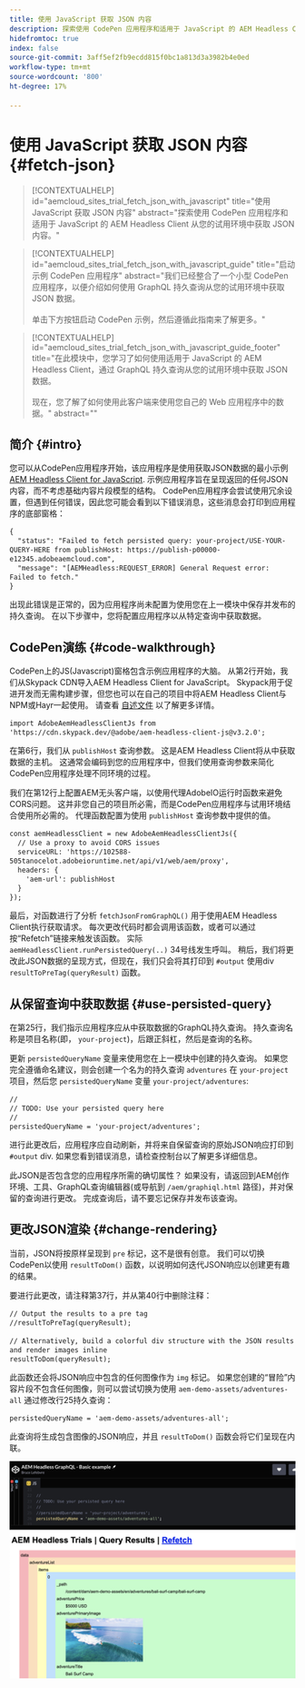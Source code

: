 ```yaml
---
title: 使用 JavaScript 获取 JSON 内容
description: 探索使用 CodePen 应用程序和适用于 JavaScript 的 AEM Headless Client 从您的试用环境中获取 JSON 内容。
hidefromtoc: true
index: false
source-git-commit: 3aff5ef2fb9ecdd815f0bc1a813d3a3982b4e0ed
workflow-type: tm+mt
source-wordcount: '800'
ht-degree: 17%

---
```



# 使用 JavaScript 获取 JSON 内容 {#fetch-json}

>[!CONTEXTUALHELP]
>id="aemcloud_sites_trial_fetch_json_with_javascript"
>title="使用 JavaScript 获取 JSON 内容"
>abstract="探索使用 CodePen 应用程序和适用于 JavaScript 的 AEM Headless Client 从您的试用环境中获取 JSON 内容。"

>[!CONTEXTUALHELP]
>id="aemcloud_sites_trial_fetch_json_with_javascript_guide"
>title="启动示例 CodePen 应用程序"
>abstract="我们已经整合了一个小型 CodePen 应用程序，以便介绍如何使用 GraphQL 持久查询从您的试用环境中获取 JSON 数据。<br><br>单击下方按钮启动 CodePen 示例，然后遵循此指南来了解更多。"

>[!CONTEXTUALHELP]
>id="aemcloud_sites_trial_fetch_json_with_javascript_guide_footer"
>title="在此模块中，您学习了如何使用适用于 JavaScript 的 AEM Headless Client，通过 GraphQL 持久查询从您的试用环境中获取 JSON 数据。<br><br>现在，您了解了如何使用此客户端来使用您自己的 Web 应用程序中的数据。"
>abstract=""

## 简介 {#intro}

您可以从CodePen应用程序开始，该应用程序是使用获取JSON数据的最小示例 [AEM Headless Client for JavaScript](https://github.com/adobe/aem-headless-client-js). 示例应用程序旨在呈现返回的任何JSON内容，而不考虑基础内容片段模型的结构。 CodePen应用程序会尝试使用冗余设置，但遇到任何错误，因此您可能会看到以下错误消息，这些消息会打印到应用程序的底部窗格：

```
{
  "status": "Failed to fetch persisted query: your-project/USE-YOUR-QUERY-HERE from publishHost: https://publish-p00000-e12345.adobeaemcloud.com",
  "message": "[AEMHeadless:REQUEST_ERROR] General Request error: Failed to fetch."
}
```

出现此错误是正常的，因为应用程序尚未配置为使用您在上一模块中保存并发布的持久查询。 在以下步骤中，您将配置应用程序以从特定查询中获取数据。

## CodePen演练 {#code-walkthrough}

CodePen上的JS(Javascript)窗格包含示例应用程序的大脑。 从第2行开始，我们从Skypack CDN导入AEM Headless Client for JavaScript。 Skypack用于促进开发而无需构建步骤，但您也可以在自己的项目中将AEM Headless Client与NPM或Hayr一起使用。 请查看 [自述文件](https://github.com/adobe/aem-headless-client-js#aem-headless-client-for-javascript) 以了解更多详情。

```
import AdobeAemHeadlessClientJs from 'https://cdn.skypack.dev/@adobe/aem-headless-client-js@v3.2.0';
```

在第6行，我们从 `publishHost` 查询参数。 这是AEM Headless Client将从中获取数据的主机。 这通常会编码到您的应用程序中，但我们使用查询参数来简化CodePen应用程序处理不同环境的过程。

我们在第12行上配置AEM无头客户端，以使用代理AdobeIO运行时函数来避免CORS问题。 这并非您自己的项目所必需，而是CodePen应用程序与试用环境结合使用所必需的。 代理函数配置为使用 `publishHost` 查询参数中提供的值。

```
const aemHeadlessClient = new AdobeAemHeadlessClientJs({
  // Use a proxy to avoid CORS issues
  serviceURL: 'https://102588-505tanocelot.adobeioruntime.net/api/v1/web/aem/proxy',
  headers: {
    'aem-url': publishHost
  }
});
```

最后，对函数进行了分析 `fetchJsonFromGraphQL()` 用于使用AEM Headless Client执行获取请求。 每次更改代码时都会调用该函数，或者可以通过按“Refetch”链接来触发该函数。 实际 `aemHeadlessClient.runPersistedQuery(..)` 34号线发生呼叫。 稍后，我们将更改此JSON数据的呈现方式，但现在，我们只会将其打印到 `#output` 使用div `resultToPreTag(queryResult)` 函数。

## 从保留查询中获取数据 {#use-persisted-query}

在第25行，我们指示应用程序应从中获取数据的GraphQL持久查询。 持久查询名称是项目名称(即， `your-project`)，后跟正斜杠，然后是查询的名称。

更新 `persistedQueryName` 变量来使用您在上一模块中创建的持久查询。 如果您完全遵循命名建议，则会创建一个名为的持久查询 `adventures` 在 `your-project` 项目，然后您 `persistedQueryName` 变量 `your-project/adventures`:

```
//
// TODO: Use your persisted query here
//
persistedQueryName = 'your-project/adventures';
```

进行此更改后，应用程序应自动刷新，并将来自保留查询的原始JSON响应打印到 `#output` div. 如果您看到错误消息，请检查控制台以了解更多详细信息。

此JSON是否包含您的应用程序所需的确切属性？ 如果没有，请返回到AEM创作环境、工具、GraphQL查询编辑器(或导航到 `/aem/graphiql.html` 路径)，并对保留的查询进行更改。 完成查询后，请不要忘记保存并发布该查询。

## 更改JSON渲染 {#change-rendering}

当前，JSON将按原样呈现到 `pre` 标记，这不是很有创意。 我们可以切换CodePen以使用 `resultToDom()` 函数，以说明如何迭代JSON响应以创建更有趣的结果。

要进行此更改，请注释第37行，并从第40行中删除注释：

```
// Output the results to a pre tag
//resultToPreTag(queryResult);

// Alternatively, build a colorful div structure with the JSON results and render images inline
resultToDom(queryResult);
```

此函数还会将JSON响应中包含的任何图像作为 `img` 标记。 如果您创建的“冒险”内容片段不包含任何图像，则可以尝试切换为使用 `aem-demo-assets/adventures-all` 通过修改行25持久查询：

```
persistedQueryName = 'aem-demo-assets/adventures-all';
```

此查询将生成包含图像的JSON响应，并且 `resultToDom()` 函数会将它们呈现在内联。

![adventures-all查询和resultToDom渲染函数的结果](assets/do-not-localize/adventures-all-query-result.png)
